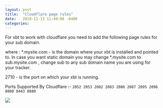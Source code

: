 ```yaml
---
layout: post
title:  "Cloudflare page rules"
date:   2019-11-13 11:49:08 -0400
categories:
---
```

For xbt to work with cloudflare you need to add the following page rules for your sub domain.

where :
*.mysite.com - is the domain where your xbt is installed and pointed to. In case you want static domain you may change *.mysite.com to sub.mysite.com , change sub to any sub domain name you are using for your tracker.

2710 - is the port on which your xbt is running.

Ports Supported By Cloudflare :-
`2052
2053
2082
2083
2086
2087
2095
2096
8080
8443
8880`

![](https://i.postimg.cc/Qt1S1jPn/image.png)